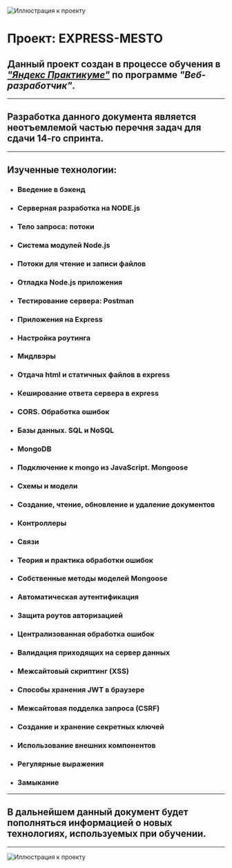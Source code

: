![Иллюстрация к проекту](https://eduverse.ru/storage/HgIz8OWLFBTDIf3Iekbud32OnEDEfzARhFURIqaD.png)

# **Проект: EXPRESS-MESTO**

## Данный проект создан в процессе обучения в [_"Яндекс Практикуме"_](https://praktikum.yandex.ru/) по программе _"Веб-разработчик"_.

---

## Разработка данного документа является неотъемлемой частью перечня задач для сдачи 14-го спринта.

---

## Изученные технологии:

- ### Введение в бэкенд
- ### Серверная разработка на NODE.js
- ### Тело запроса: потоки
- ### Система модулей Node.js
- ### Потоки для чтение и записи файлов
- ### Отладка Node.js приложения
- ### Тестирование сервера: Postman
- ### Приложения на Express
- ### Настройка роутинга
- ### Мидлвэры
- ### Отдача html и статичных файлов в express
- ### Кеширование ответа сервера в express
- ### CORS. Обработка ошибок
- ### Базы данных. SQL и NoSQL
- ### MongoDB
- ### Подключение к mongo из JavaScript. Mongoose
- ### Схемы и модели
- ### Создание, чтение, обновление и удаление документов
- ### Контроллеры
- ### Связи
- ### Теория и практика обработки ошибок
- ### Собственные методы моделей Mongoose
- ### Автоматическая аутентификация
- ### Защита роутов авторизацией
- ### Централизованная обработка ошибок
- ### Валидация приходящих на сервер данных
- ### Межсайтовый скриптинг (XSS)
- ### Способы хранения JWT в браузере
- ### Межсайтовая подделка запроса (CSRF)
- ### Создание и хранение секретных ключей
- ### Использование внешних компонентов
- ### Регулярные выражения
- ### Замыкание

---

## В дальнейшем данный документ будет пополняться информацией о новых технологиях, используемых при обучении.

---

![Иллюстрация к проекту](https://habrastorage.org/webt/bs/ml/lo/bsmllozt2li3jmn_6ec8vy4krdq.png)
